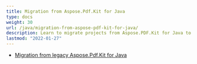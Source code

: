 ```yaml
---
title: Migration from Aspose.Pdf.Kit for Java
type: docs
weight: 30
url: /java/migration-from-aspose-pdf-kit-for-java/
description: Learn to migrate projects from Aspose.PDF.Kit for Java to Aspose.PDF for Java. Ensure compatibility with the latest API.
lastmod: "2022-01-27"
---
```


- [Migration from legacy Aspose.Pdf.Kit for Java](/pdf/java/migration-from-legacy-aspose-pdf-kit-for-java/)

